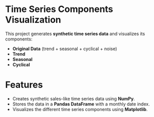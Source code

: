 # Time Series Components Visualization

This project generates **synthetic time series data** and visualizes its components:  
- **Original Data** (trend + seasonal + cyclical + noise)  
- **Trend**  
- **Seasonal**  
- **Cyclical**  

# Features
- Creates synthetic sales-like time series data using **NumPy**.  
- Stores the data in a **Pandas DataFrame** with a monthly date index.  
- Visualizes the different time series components using **Matplotlib**.  

